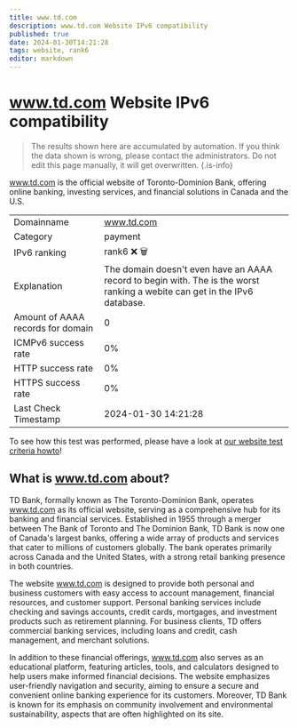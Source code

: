 ```yaml
---
title: www.td.com
description: www.td.com Website IPv6 compatibility
published: true
date: 2024-01-30T14:21:28
tags: website, rank6
editor: markdown
---
```


# www.td.com Website IPv6 compatibility

> The results shown here are accumulated by automation. If you think the data shown is wrong, please contact the administrators. 
> Do not edit this page manually, it will get overwritten.
{.is-info}

www.td.com is the official website of Toronto-Dominion Bank, offering online banking, investing services, and financial solutions in Canada and the U.S.


|   |   |
| - | - |
| Domainname | www.td.com
| Category | payment |
| IPv6 ranking | rank6 :x: :wastebasket: |
| Explanation | The domain doesn't even have an AAAA record to begin with. The is the worst ranking a webite can get in the IPv6 database. |
| Amount of AAAA records for domain | 0 |
| ICMPv6 success rate | 0%|
| HTTP success rate | 0% |
| HTTPS success rate | 0% |
| Last Check Timestamp | 2024-01-30 14:21:28 |

To see how this test was performed, please have a look at [our website test criteria howto](/howto/testcriteria/website)!


## What is www.td.com about?
TD Bank, formally known as The Toronto-Dominion Bank, operates www.td.com as its official website, serving as a comprehensive hub for its banking and financial services. Established in 1955 through a merger between The Bank of Toronto and The Dominion Bank, TD Bank is now one of Canada's largest banks, offering a wide array of products and services that cater to millions of customers globally. The bank operates primarily across Canada and the United States, with a strong retail banking presence in both countries.

The website www.td.com is designed to provide both personal and business customers with easy access to account management, financial resources, and customer support. Personal banking services include checking and savings accounts, credit cards, mortgages, and investment products such as retirement planning. For business clients, TD offers commercial banking services, including loans and credit, cash management, and merchant solutions.

In addition to these financial offerings, www.td.com also serves as an educational platform, featuring articles, tools, and calculators designed to help users make informed financial decisions. The website emphasizes user-friendly navigation and security, aiming to ensure a secure and convenient online banking experience for its customers. Moreover, TD Bank is known for its emphasis on community involvement and environmental sustainability, aspects that are often highlighted on its site.



